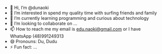 - 👋 Hi, I’m @dunaoki
- 👀 I’m interested in spend my quality time with surfing friends and family
- 🌱 I’m currently learning programming and curious about technology
- 💞️ I’m looking to collaborate on ...
- 📫 How to reach me my email is edu.naoki@gmail.com or I have WhatsApp (48)991249313
- 😄 Pronouns: Du, Dudu
- ⚡ Fun fact: ...

<!---
dunaoki/dunaoki is a ✨ special ✨ repository because its `README.md` (this file) appears on your GitHub profile.
You can click the Preview link to take a look at your changes.
--->

